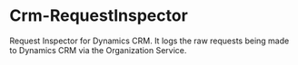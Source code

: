 # Crm-RequestInspector
Request Inspector for Dynamics CRM. It logs the raw requests being made to Dynamics CRM via the Organization Service.
